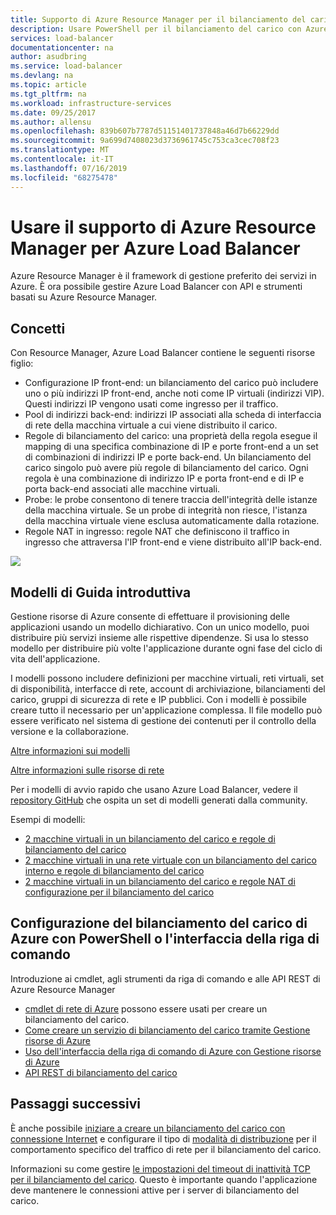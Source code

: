 ```yaml
---
title: Supporto di Azure Resource Manager per il bilanciamento del carico | Documentazione Microsoft
description: Usare PowerShell per il bilanciamento del carico con Azure Resource Manager. Uso di modelli per il bilanciamento del carico
services: load-balancer
documentationcenter: na
author: asudbring
ms.service: load-balancer
ms.devlang: na
ms.topic: article
ms.tgt_pltfrm: na
ms.workload: infrastructure-services
ms.date: 09/25/2017
ms.author: allensu
ms.openlocfilehash: 839b607b7787d51151401737848a46d7b66229dd
ms.sourcegitcommit: 9a699d7408023d3736961745c753ca3cec708f23
ms.translationtype: MT
ms.contentlocale: it-IT
ms.lasthandoff: 07/16/2019
ms.locfileid: "68275478"
---
```

# <a name="using-azure-resource-manager-support-with-azure-load-balancer"></a>Usare il supporto di Azure Resource Manager per Azure Load Balancer



Azure Resource Manager è il framework di gestione preferito dei servizi in Azure. È ora possibile gestire Azure Load Balancer con API e strumenti basati su Azure Resource Manager.

## <a name="concepts"></a>Concetti

Con Resource Manager, Azure Load Balancer contiene le seguenti risorse figlio:

* Configurazione IP front-end: un bilanciamento del carico può includere uno o più indirizzi IP front-end, anche noti come IP virtuali (indirizzi VIP). Questi indirizzi IP vengono usati come ingresso per il traffico.
* Pool di indirizzi back-end: indirizzi IP associati alla scheda di interfaccia di rete della macchina virtuale a cui viene distribuito il carico.
* Regole di bilanciamento del carico: una proprietà della regola esegue il mapping di una specifica combinazione di IP e porte front-end a un set di combinazioni di indirizzi IP e porte back-end. Un bilanciamento del carico singolo può avere più regole di bilanciamento del carico. Ogni regola è una combinazione di indirizzo IP e porta front-end e di IP e porta back-end associati alle macchine virtuali.
* Probe: le probe consentono di tenere traccia dell'integrità delle istanze della macchina virtuale. Se un probe di integrità non riesce, l'istanza della macchina virtuale viene esclusa automaticamente dalla rotazione.
* Regole NAT in ingresso: regole NAT che definiscono il traffico in ingresso che attraversa l'IP front-end e viene distribuito all'IP back-end.

![](./media/load-balancer-arm/load-balancer-arm.png)

## <a name="quickstart-templates"></a>Modelli di Guida introduttiva

Gestione risorse di Azure consente di effettuare il provisioning delle applicazioni usando un modello dichiarativo. Con un unico modello, puoi distribuire più servizi insieme alle rispettive dipendenze. Si usa lo stesso modello per distribuire più volte l'applicazione durante ogni fase del ciclo di vita dell'applicazione.

I modelli possono includere definizioni per macchine virtuali, reti virtuali, set di disponibilità, interfacce di rete, account di archiviazione, bilanciamenti del carico, gruppi di sicurezza di rete e IP pubblici. Con i modelli è possibile creare tutto il necessario per un'applicazione complessa. Il file modello può essere verificato nel sistema di gestione dei contenuti per il controllo della versione e la collaborazione.

[Altre informazioni sui modelli](../azure-resource-manager/resource-manager-template-walkthrough.md)

[Altre informazioni sulle risorse di rete](../networking/networking-overview.md)

Per i modelli di avvio rapido che usano Azure Load Balancer, vedere il [repository GitHub](https://github.com/Azure/azure-quickstart-templates) che ospita un set di modelli generati dalla community.

Esempi di modelli:

* [2 macchine virtuali in un bilanciamento del carico e regole di bilanciamento del carico](https://go.microsoft.com/fwlink/?LinkId=544799)
* [2 macchine virtuali in una rete virtuale con un bilanciamento del carico interno e regole di bilanciamento del carico](https://go.microsoft.com/fwlink/?LinkId=544800)
* [2 macchine virtuali in un bilanciamento del carico e regole NAT di configurazione per il bilanciamento del carico](https://go.microsoft.com/fwlink/?LinkId=544801)

## <a name="setting-up-azure-load-balancer-with-a-powershell-or-cli"></a>Configurazione del bilanciamento del carico di Azure con PowerShell o l'interfaccia della riga di comando

Introduzione ai cmdlet, agli strumenti da riga di comando e alle API REST di Azure Resource Manager

* [cmdlet di rete di Azure](https://docs.microsoft.com/powershell/module/az.network#networking) possono essere usati per creare un bilanciamento del carico.
* [Come creare un servizio di bilanciamento del carico tramite Gestione risorse di Azure](load-balancer-get-started-ilb-arm-ps.md)
* [Uso dell'interfaccia della riga di comando di Azure con Gestione risorse di Azure](../xplat-cli-azure-resource-manager.md)
* [API REST di bilanciamento del carico](https://msdn.microsoft.com/library/azure/mt163651.aspx)

## <a name="next-steps"></a>Passaggi successivi

È anche possibile [iniziare a creare un bilanciamento del carico con connessione Internet](load-balancer-get-started-internet-arm-ps.md) e configurare il tipo di [modalità di distribuzione](load-balancer-distribution-mode.md) per il comportamento specifico del traffico di rete per il bilanciamento del carico.

Informazioni su come gestire [le impostazioni del timeout di inattività TCP per il bilanciamento del carico](load-balancer-tcp-idle-timeout.md). Questo è importante quando l'applicazione deve mantenere le connessioni attive per i server di bilanciamento del carico.
